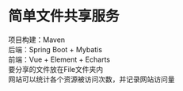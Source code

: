 # 简单文件共享服务  
项目构建：Maven  
后端：Spring Boot + Mybatis  
前端：Vue + Element + Echarts  
要分享的文件放在File文件夹内  
网站可以统计各个资源被访问次数，并记录网站访问量  
